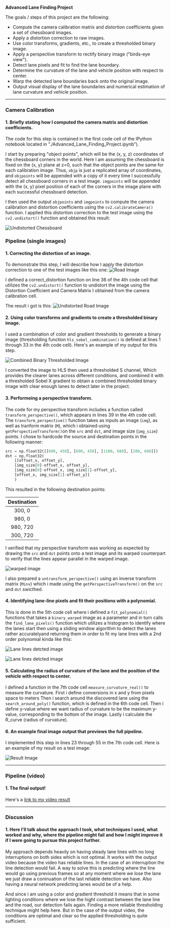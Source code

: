 **Advanced Lane Finding Project**

The goals / steps of this project are the following:

* Compute the camera calibration matrix and distortion coefficients given a set of chessboard images.
* Apply a distortion correction to raw images.
* Use color transforms, gradients, etc., to create a thresholded binary image.
* Apply a perspective transform to rectify binary image ("birds-eye view").
* Detect lane pixels and fit to find the lane boundary.
* Determine the curvature of the lane and vehicle position with respect to center.
* Warp the detected lane boundaries back onto the original image.
* Output visual display of the lane boundaries and numerical estimation of lane curvature and vehicle position.

[//]: # (Image References)

[image1]: ./examples/undistort_output.png "Undistorted Chess board"
[image2]: ./test_images/test1.jpg "Road Transformed"
[image3]: ./examples/undistort_road_output.png "Undistorted Road"
[image4]: ./examples/binary_combo_example.jpg "Binary Example"
[image5]: ./examples/warped.jpg "Warp Example"
[image6]: ./examples/color_fit_lines_1.jpg "Fit Visual"
[image7]: ./examples/color_fit_lines_1.jpg "Fit Visual"
[image8]: ./examples/example_output.jpg "Output"
[video1]: ./project_video.mp4 "Video"

---

### Camera Calibration

#### 1. Briefly stating how I computed the camera matrix and distortion coefficients.

The code for this step is contained in the first code cell of the IPython notebook located in "./Advanced_Lane_Finding_Project.ipynb").  

I start by preparing "object points", which will be the (x, y, z) coordinates of the chessboard corners in the world. Here I am assuming the chessboard is fixed on the (x, y) plane at z=0, such that the object points are the same for each calibration image.  Thus, `objp` is just a replicated array of coordinates, and `objpoints` will be appended with a copy of it every time I successfully detect all chessboard corners in a test image.  `imgpoints` will be appended with the (x, y) pixel position of each of the corners in the image plane with each successful chessboard detection.  

I then used the output `objpoints` and `imgpoints` to compute the camera calibration and distortion coefficients using the `cv2.calibrateCamera()` function.  I applied this distortion correction to the test image using the `cv2.undistort()` function and obtained this result: 

![Undistorted Chessboard][image1]

### Pipeline (single images)

#### 1. Correcting the distortion of an image.

To demonstrate this step, I will describe how I apply the distortion correction to one of the test images like this one:
![Road Image][image2]

I defined a correct_distortion function on line 36 of the 4th code cell that utilizes the `cv2.undistort()` function to undistort the image using the Distortion Coefficient and Camera Matrix I obtained from the camera calibration cell.

The result i got is this:
![Undistorted Road Image][image3]

#### 2. Using color transforms and gradients to create a thresholded binary image. 

I used a combination of color and gradient thresholds to generate a binary image (thresholding function `hls_sobel_combination()` is defined at lines 1 through 33 in the 4th code cell).  Here's an example of my output for this step.

![Combined Binary Thresholded Image][image4]

I converted the image to HLS then used a thresholded S channel, Which provides the clearer lanes across different conditions, and combined it with a thresholded Sobel X gradient to obtain a combined thresholded binary image with clear enough lanes to detect later in the project.

#### 3. Performeing a perspective transform.

The code for my perspective transform includes a function called `transform_perspective()`, which appears in lines 39 in the 4th code cell.  The `transform_perspective()` function takes as inputs an image (`img`), as well as tranform matrix (`M`), which i obtained using `getPerspectiveTransform()`on the `src` and `dst`, and image size (`img_size`) points.  I chose to hardcode the source and destination points in the following manner:

```python
src = np.float32([[600, 450], [690, 450], [1100, 680], [280, 680]])
dst = np.float32(
    [[offset_x, offset_y], 
    [img_size[0]-offset_x, offset_y], 
    [img_size[0]-offset_x, img_size[1]-offset_y], 
    [offset_x, img_size[1]-offset_y]]
    )
```

This resulted in the following destination points:

| Destination   | 
|:-------------:|
| 300, 0        |
| 980, 0        |
| 980, 720      |
| 300, 720      |

I verified that my perspective transform was working as expected by drawing the `src` and `dst` points onto a test image and its warped counterpart to verify that the lines appear parallel in the warped image.

![warped image][image5]

I also prepared a `untransform_perspective()` using an inverse transform matrix (`Minv`) which i made using the `getPerspectiveTransform()` on the `src` and `dst` swicthed. 

#### 4. Identifying lane-line pixels and fit their positions with a polynomial.

This is done in the 5th code cell where i defined a `fit_polynomial()` functions that takes a `binary_warped` image as a parameter and in turn calls the `find_lane_pixels()` function which utilizes a histogram to identify where the lanes start then using a sliding window algorithm to detect the lanes rather accuratelyand returning them in order to fit my lane lines with a 2nd order polynomial kinda like this:

![Lane lines detcted image][image6]

![Lane lines detcted image][image7]

#### 5. Calculating the radius of curvature of the lane and the position of the vehicle with respect to center.

I defined a function in the 7th code cell `measure_curvature_real()` to measure the curvature.
First i define conversions in x and y from pixels space to meters
Then i search around the discovered lane using the `search_around_poly()` function, which is defined in the 6th code cell.
Then i define y-value where we want radius of curvature to be the maximum y-value, corresponding to the bottom of the image.
Lastly i calculate the R_curve (radius of curvature).

#### 6. An example final image output that previews the full pipeline.

I implemented this step in lines 23 through 55 in the 7th code cell. Here is an example of my result on a test image:

![Result Image][image8]

---

### Pipeline (video)

#### 1. The final output!

Here's a [link to my video result](./project_video.mp4)

---

### Discussion

#### 1. Here I'll talk about the approach I took, what techniques I used, what worked and why, where the pipeline might fail and how I might improve it if I were going to pursue this project further.

My approach depends heavily on having steady lane lines with no long interruptions on both sides which is not optimal. 
It works with the output video because the video has reliable lines.
In the case of an interruption the line detection would fail. A way to solve this is predicting where the line would go using previous frames so at any moment where we lose the lane we just draw a coninuation of the last reliable detection we have. Also having a neural network predicting lanes would be of a help.

And since i am using a color and gradient threshold it means that in some lighting conditions where we lose the hight contrast between the lane line and the road, our detection fails again. Finding a more reliable thresholding technique might help here.
But in the case of the output video, the conditions are optimal and clear so the applied thresholding is quite sufficient.